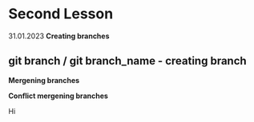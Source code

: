# Second Lesson
31.01.2023
**Creating branches**

## git branch / git branch_name - creating branch
**Mergening branches**

**Conflict mergening branches**




Hi 